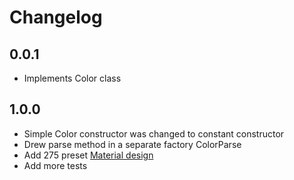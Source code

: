 # Changelog

## 0.0.1

- Implements Color class

## 1.0.0

- Simple Color constructor was changed to constant constructor
- Drew parse method in a separate factory ColorParse
- Add 275 preset [Material design](http://www.google.com/design/spec/style/color.html)
- Add more tests